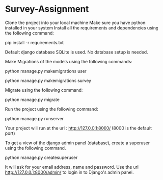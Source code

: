 # Survey-Assignment
Clone the project into your local machine 
Make sure you have python installed in your system
Install all the requirements and dependencies using the following command:

pip install -r requirements.txt 


Default django database SQLite is used. No database setup is needed.

Make Migrations of the models using the following commands:

python manage.py makemigrations user

python manage.py makemigrations survey

Migrate using the following command:

python manage.py migrate 

Run the project using the following command: 

python manage.py runserver

Your project will run at the url : http://127.0.0.1:8000/ (8000 is the default port)

To get a view of the django admin panel (database), create a superuser using the following command.

python manage.py createsuperuser 

It will ask for your email address, name and password.
Use the url http://127.0.0.1:8000/admin/ to login in to Django's admin panel. 

